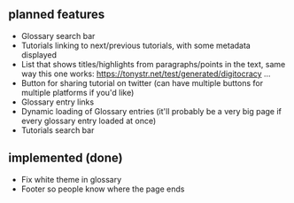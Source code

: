
## planned features

*   Glossary search bar 
*   Tutorials linking to next/previous tutorials, with some metadata displayed
*   List that shows titles/highlights from paragraphs/points in the text, same way this one works: https://tonystr.net/test/generated/digitocracy …
*   Button for sharing tutorial on twitter (can have multiple buttons for multiple platforms if you'd like)
*   Glossary entry links
*   Dynamic loading of Glossary entries (it'll probably be a very big page if every glossary entry loaded at once)
*   Tutorials search bar


## implemented (done)

*   Fix white theme in glossary
*   Footer so people know where the page ends
